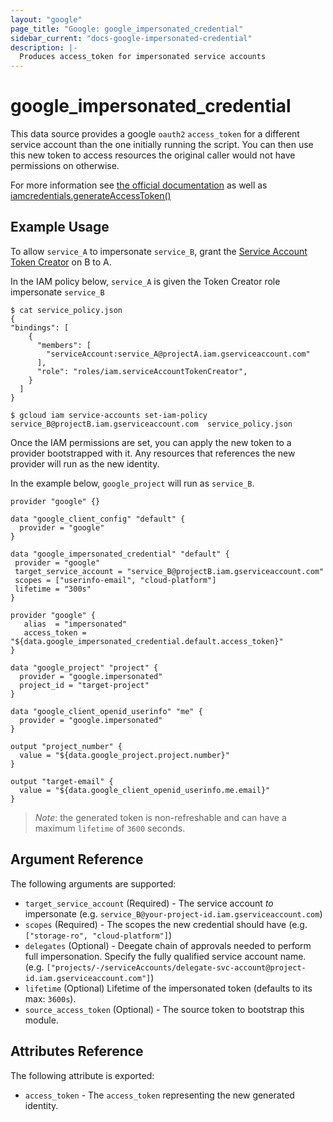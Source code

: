 ```yaml
---
layout: "google"
page_title: "Google: google_impersonated_credential"
sidebar_current: "docs-google-impersonated-credential"
description: |-
  Produces access_token for impersonated service accounts
---
```


# google\_impersonated\_credential

This data source provides a google `oauth2` `access_token` for a different service account than the one initially running the script.  You can 
then use this new token to access resources the original caller would not have permissions on otherwise.

For more information see
[the official documentation](https://cloud.google.com/iam/docs/creating-short-lived-service-account-credentials) as well as [iamcredentials.generateAccessToken()](https://cloud.google.com/iam/credentials/reference/rest/v1/projects.serviceAccounts/generateAccessToken)

## Example Usage

To allow `service_A` to impersonate `service_B`, grant the [Service Account Token Creator](https://cloud.google.com/iam/docs/service-accounts#the_service_account_token_creator_role) on B to A. 

In the IAM policy below, `service_A` is given the Token Creator role impersonate `service_B`

```hcl
$ cat service_policy.json 
{ 
"bindings": [
    {
      "members": [
        "serviceAccount:service_A@projectA.iam.gserviceaccount.com"
      ],
      "role": "roles/iam.serviceAccountTokenCreator",    
    }
  ]
}

$ gcloud iam service-accounts set-iam-policy  service_B@projectB.iam.gserviceaccount.com  service_policy.json
```

Once the IAM permissions are set, you can apply the new token to a provider bootstrapped with it.  Any resources that references the new provider will run as the new identity.

In the example below, `google_project` will run as `service_B`.

```hcl
provider "google" {}

data "google_client_config" "default" {
  provider = "google"
}

data "google_impersonated_credential" "default" {
 provider = "google"
 target_service_account = "service_B@projectB.iam.gserviceaccount.com"
 scopes = ["userinfo-email", "cloud-platform"]
 lifetime = "300s"
}

provider "google" {
   alias  = "impersonated"
   access_token = "${data.google_impersonated_credential.default.access_token}"
}

data "google_project" "project" {
  provider = "google.impersonated"
  project_id = "target-project"
}

data "google_client_openid_userinfo" "me" {
  provider = "google.impersonated"
}

output "project_number" {
  value = "${data.google_project.project.number}"
}

output "target-email" {
  value = "${data.google_client_openid_userinfo.me.email}"
}
```

> *Note*: the generated token is non-refreshable and can have a maximum `lifetime` of `3600` seconds.

## Argument Reference

The following arguments are supported:

* `target_service_account` (Required) - The service account _to_ impersonate (e.g. `service_B@your-project-id.iam.gserviceaccount.com`)
* `scopes` (Required) - The scopes the new credential should have (e.g. `["storage-ro", "cloud-platform"]`)
* `delegates` (Optional) - Deegate chain of approvals needed to perform full impersonation. Specify the fully qualified service account name.  (e.g. `["projects/-/serviceAccounts/delegate-svc-account@project-id.iam.gserviceaccount.com"]`)
* `lifetime` (Optional) Lifetime of the impersonated token (defaults to its max: `3600s`).
* `source_access_token` (Optional) - The source token to bootstrap this module.

## Attributes Reference

The following attribute is exported:

* `access_token` - The `access_token` representing the new generated identity.
